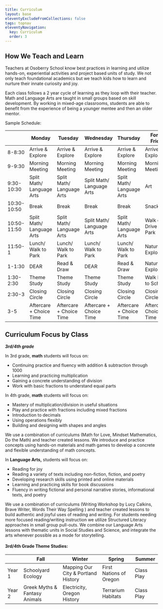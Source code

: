 ```yaml
---
title: Curriculum
layout: base
eleventyExcludeFromCollections: false
tags: topnav
eleventyNavigation:
  key: Curriculum
  order: 3
---
```

## How We Teach and Learn

Teachers at Osoberry School know best practices in learning and utilize hands-on, experiential activities and project based units of study. We not only teach foundational academics but we teach kids how to learn and nurture their innate curiosity and joy.

Each class follows a 2 year cycle of learning as they loop with their teacher. Math and Language Arts are taught in small groups based on skill development. By working in mixed-age classrooms, students are able to benefit from the experience of being a younger mentee and then an older mentor.

Sample Schedule: 

|             | Monday                    | Tuesday                   | Wednesday                 | Thursday                  | Forest Friday           |
| ----------- | ------------------------- | ------------------------- | ------------------------- | ------------------------- | ----------------------- |
| 8-8:30      | Arrive & Explore          | Arrive & Explore          | Arrive & Explore          | Arrive & Explore          | Arrive & Explore        |
| 9-9:30      | Morning Meeting           | Morning Meeting           | Morning Meeting           | Morning Meeting           | Morning Meeting         |
| 9:30-10:30  | Split Math/ Language Arts | Split Math/ Language Arts | Split Math/ Language Arts | Split Math/ Language Arts | Art                     |
| 10:30-10:50 | Break                     | Break                     | Break                     | Break                     | Snack                   |
| 10:50-11:50 | Split Math/ Language Arts | Split Math/ Language Arts | Split Math/ Language Arts | Split Math/ Language Arts | Walk or Drive to Park   |
| 11:50-1     | Lunch/ Walk to Park       | Lunch/ Walk to Park       | Lunch/ Walk to Park       | Lunch/ Walk to Park       | Nature Exploration      |
| 1-1:30      | DEAR                      | Read & Draw               | DEAR                      | Read & Draw               | Nature Exploration      |
| 1:30-2:30   | Theme Study               | Theme Study               | Theme Study               | Theme Study               | Walk back to School     |
| 2:30-3      | Closing Circle            | Closing Circle            | Closing Circle            | Closing Circle            | Closing Circle          |
| 3-5         | Aftercare + Choice Time   | Aftercare + Choice Time   | Aftercare + Choice Time   | Aftercare + Choice Time   | Aftercare + Choice Time |

## Curriculum Focus by Class

***3rd/4th grade***

In 3rd grade, **math** students will focus on:

* Continuing practice and fluency with addition & subtraction through 1000
* Learning and practicing multiplication
* Gaining a concrete understanding of division
* Work with basic fractions to understand equal parts

In 4th grade, **math** students will focus on:

* Mastery of multiplication/division in useful situations
* Play and practice with fractions including mixed fractions
* Introduction to decimals
* Using operations flexibly
* Building and designing with shapes and angles

We use a combination of curriculums (Math for Love, Mindset Mathematics, Do the Math) and teacher created lessons. We introduce and practice concepts using hands-on materials and math games to develop a concrete and flexible understanding of math concepts.

In **Language Arts,** students will focus on:

* Reading for joy
* Reading a variety of texts including non-fiction, fiction, and poetry
* Developing research skills using printed and online materials
* Learning and practicing skills for book discussions
* Fluency in writing fictional and personal narrative stories, informational texts, and poetry

We use a combination of curriculums (Writing Workshop by Lucy Calkins, Brave Writer, Words Their Way Spelling ) and teacher created lessons to build authentic and joyful uses of reading and writing. For students needing more focused reading/writing instruction we utilize Structured Literacy approaches in small group pull-outs. We combine our Language Arts lessons with thematic units in Social Studies and Science, and integrate the arts whenever possible as a mode for storytelling.



#### 3rd/4th Grade Theme Studies:

|        | Fall                          | Winter                              | Spring                  | Summer     |
| ------ | ----------------------------- | ----------------------------------- | ----------------------- | ---------- |
| Year 1 | Schoolyard Ecology            | Mapping Our City & Portland History | First Nations of Oregon | Class Play |
| Year 2 | Greek Myths & Fantasy Animals | Electricity, Oregon History         | Terrarium Habitats      | Class Play |

